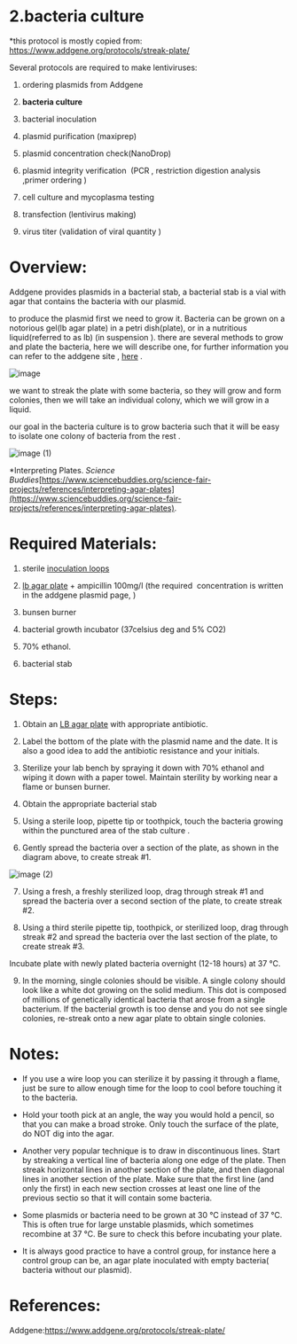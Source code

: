 2.bacteria culture
===============================

*this protocol is mostly copied from: https://www.addgene.org/protocols/streak-plate/

  

Several protocols are required to make lentiviruses:

1.  ordering plasmids from Addgene
    
2.  **bacteria culture**
    
3.  bacterial inoculation
    
4.  plasmid purification (maxiprep)
    
5.  plasmid concentration check(NanoDrop)
    
6.  plasmid integrity verification  (PCR , restriction digestion analysis ,primer ordering )
    
7.  cell culture and mycoplasma testing
    
8.  transfection (lentivirus making)
    
9.  virus titer (validation of viral quantity )
    

Overview:
=========

Addgene provides plasmids in a bacterial stab, a bacterial stab is a vial with agar that contains the bacteria with our plasmid.

to produce the plasmid first we need to grow it. Bacteria can be grown on a notorious gel(lb agar plate) in a petri dish(plate), or in a nutritious liquid(referred to as lb) (in suspension ). there are several methods to grow and plate the bacteria, here we will describe one, for further information you can refer to the addgene site , [here](https://www.addgene.org/protocols/streak-plate/) .

![image](https://user-images.githubusercontent.com/111876216/232286563-18875932-3bd5-42b5-b6d5-6b333e8e1bcf.png)

we want to streak the plate with some bacteria, so they will grow and form colonies, then we will take an individual colony, which we will grow in a liquid.

our goal in the bacteria culture is to grow bacteria such that it will be easy to isolate one colony of bacteria from the rest .

![image (1)](https://user-images.githubusercontent.com/111876216/232286569-e4c2f7cd-0527-4c0f-8465-35f90a46b7d5.png)


*Interpreting Plates. _Science Buddies_[https://www.sciencebuddies.org/science-fair-projects/references/interpreting-agar-plates](https://www.sciencebuddies.org/science-fair-projects/references/interpreting-agar-plates).

Required Materials:
===================

1.  sterile [inoculation loops](https://www1.weizmann.ac.il/rechesh/warehouse-catalog/search-results?searchText=loop&type=1&fromIndex=1&toIndex=50&)
    
2.  [lb agar plate](https://www1.weizmann.ac.il/rechesh/warehouse-catalog/search-results?searchText=020010278&type=1&fromIndex=1&toIndex=50&) \+ ampicillin 100mg/l (the required  concentration is written in the addgene plasmid page, )
    
3.  bunsen burner
    
4.  bacterial growth incubator (37celsius deg and 5% CO2)
    
5.  70% ethanol.
    
6.  bacterial stab
    

Steps:
======

1.  Obtain an [LB agar plate](https://www.addgene.org/protocols/pouring-lb-agar-plates/) with appropriate antibiotic.
    
2.  Label the bottom of the plate with the plasmid name and the date. It is also a good idea to add the antibiotic resistance and your initials.
    
3.  Sterilize your lab bench by spraying it down with 70% ethanol and wiping it down with a paper towel. Maintain sterility by working near a flame or bunsen burner.
    
4.  Obtain the appropriate bacterial stab
    
5.  Using a sterile loop, pipette tip or toothpick, touch the bacteria growing within the punctured area of the stab culture .
    
6.  Gently spread the bacteria over a section of the plate, as shown in the diagram above, to create streak #1.
    
   ![image (2)](https://user-images.githubusercontent.com/111876216/232286576-2d53ab9a-e84f-49df-8e30-75ad47ec6022.png)

    
7.  Using a fresh, a freshly sterilized loop, drag through streak #1 and spread the bacteria over a second section of the plate, to create streak #2.
    
8.  Using a third sterile pipette tip, toothpick, or sterilized loop, drag through streak #2 and spread the bacteria over the last section of the plate, to create streak #3.
    

Incubate plate with newly plated bacteria overnight (12-18 hours) at 37 °C.

9.  In the morning, single colonies should be visible. A single colony should look like a white dot growing on the solid medium. This dot is composed of millions of genetically identical bacteria that arose from a single bacterium. If the bacterial growth is too dense and you do not see single colonies, re-streak onto a new agar plate to obtain single colonies.
    

Notes:
======

  

* If you use a wire loop you can sterilize it by passing it through a flame, just be sure to allow enough time for the loop to cool before touching it to the bacteria.
    

  

  

* Hold your tooth pick at an angle, the way you would hold a pencil, so that you can make a broad stroke. Only touch the surface of the plate, do NOT dig into the agar.
    

  

* Another very popular technique is to draw in discontinuous lines. Start by streaking a vertical line of bacteria along one edge of the plate. Then streak horizontal lines in another section of the plate, and then diagonal lines in another section of the plate. Make sure that the first line (and only the first) in each new section crosses at least one line of the previous sectio so that it will contain some bacteria.
    

  

  

* Some plasmids or bacteria need to be grown at 30 °C instead of 37 °C. This is often true for large unstable plasmids, which sometimes recombine at 37 °C. Be sure to check this before incubating your plate.
    

* It is always good practice to have a control group, for instance here a control group can be, an agar plate inoculated with empty bacteria( bacteria without our plasmid).

References:
===========

Addgene:https://www.addgene.org/protocols/streak-plate/
